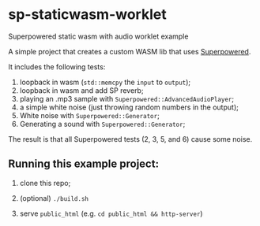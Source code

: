 # sp-staticwasm-worklet
Superpowered static wasm with audio worklet example

A simple project that creates a custom WASM lib that uses [Superpowered](https://github.com/superpoweredSDK/web-audio-javascript-webassembly-SDK-interactive-audio).

It includes the following tests:

1. loopback in wasm (`std::memcpy` the `input` to `output`);
2. loopback in wasm and add SP reverb;
3. playing an .mp3 sample with `Superpowered::AdvancedAudioPlayer`;
4. a simple white noise (just throwing random numbers in the output);
5. White noise with `Superpowered::Generator`;
6. Generating a sound with `Superpowered::Generator`;

The result is that all Superpowered tests (2, 3, 5, and 6) cause some noise.

## Running this example project:

1. clone this repo;

2. (optional) `./build.sh`

3. serve `public_html` (e.g. `cd public_html && http-server`)

